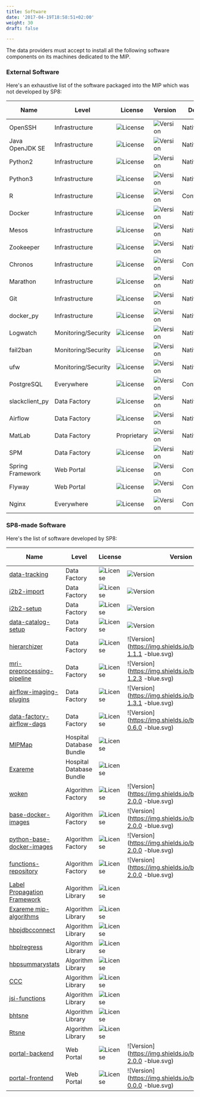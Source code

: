 ```yaml
---
title: Software
date: '2017-04-19T18:58:51+02:00'
weight: 30
draft: false

---
```


The data providers must accept to install all the following software components on its machines dedicated to the MIP.

### External Software

Here's an exhaustive list of the software packaged into the MIP which was not developed by SP8:

| Name             |Level                | License                                                                               | Version                                                                     | Deployment       | Required by
|------------------|---------------------|---------------------------------------------------------------------------------------|-----------------------------------------------------------------------------|------------------|-------------
| OpenSSH          | Infrastructure      | ![License](https://img.shields.io/badge/license-BSD--like-blue.svg)                   | ![Version](https://img.shields.io/badge/version-7.2p2--4ubuntu2.1-blue.svg) | Native           | MIP-Local
| Java OpenJDK SE  | Infrastructure      | ![License](https://img.shields.io/badge/license-GPL--2.0-blue.svg)                    | ![Version](https://img.shields.io/badge/version-121-blue.svg)               | Native/Container | MIP-Local
| Python2          | Infrastructure      | ![License](https://img.shields.io/badge/license-BSD--like-blue.svg)                   | ![Version](https://img.shields.io/badge/version-2.7-blue.svg)               | Native           | MIP-Local
| Python3          | Infrastructure      | ![License](https://img.shields.io/badge/license-BSD--like-blue.svg)                   | ![Version](https://img.shields.io/badge/version-3.4-blue.svg)               | Native/Container | MIP-Local
| R                | Infrastructure      | ![License](https://img.shields.io/badge/license-GPL--2.0-blue.svg)                    | ![Version](https://img.shields.io/badge/version-3.2.5-blue.svg)             | Container        | MIP-Local
| Docker           | Infrastructure      | ![License](https://img.shields.io/badge/license-Apache--2.0-blue.svg)                 | ![Version](https://img.shields.io/badge/version-17.03.0~ce-blue.svg)        | Native           | MIP-Local
| Mesos            | Infrastructure      | ![License](https://img.shields.io/badge/license-Apache--2.0-blue.svg)                 | ![Version](https://img.shields.io/badge/version-1.1.0-blue.svg)             | Native           | MIP-Local
| Zookeeper        | Infrastructure      | ![License](https://img.shields.io/badge/license-Apache--2.0-blue.svg)                 | ![Version](https://img.shields.io/badge/version-3.4.8--1-blue.svg)          | Native           | MIP-Local
| Chronos          | Infrastructure      | ![License](https://img.shields.io/badge/license-Apache--2.0-blue.svg)                 | ![Version](https://img.shields.io/badge/version-2.4.0-blue.svg)             | Container        | MIP-Local
| Marathon         | Infrastructure      | ![License](https://img.shields.io/badge/license-Apache--2.0-blue.svg)                 | ![Version](https://img.shields.io/badge/version-1.4.1-blue.svg)             | Native           | MIP-Local
| Git              | Infrastructure      | ![License](https://img.shields.io/badge/license-GPL--2.0-blue.svg)                    | ![Version](https://img.shields.io/badge/version-2.7.4--0ubuntu1-blue.svg)   | Native           | MIP-Local
| docker_py        | Infrastructure      | ![License](https://img.shields.io/badge/license-Apache--2.0-blue.svg)                 | ![Version](https://img.shields.io/badge/version-1.10.6-blue.svg)            | Native           | MIP-Local
| Logwatch         | Monitoring/Security | ![License](https://img.shields.io/badge/license-MIT-blue.svg)                         | ![Version](https://img.shields.io/badge/version-7.4.2--1ubuntu1-blue.svg)   | Native           | MIP-Local
| fail2ban         | Monitoring/Security | ![License](https://img.shields.io/badge/license-GPL--2+-blue.svg)                     | ![Version](https://img.shields.io/badge/version-0.9.3--1-blue.svg)          | Native           | MIP-Local
| ufw              | Monitoring/Security | ![License](https://img.shields.io/badge/license-GPL--3.0-blue.svg)                    | ![Version](https://img.shields.io/badge/version-0.35--0ubuntu2-blue.svg)    | Native           | MIP-Local
| PostgreSQL       | Everywhere          | ![License](https://img.shields.io/badge/license-BSD--like-blue.svg)                   | ![Version](https://img.shields.io/badge/version-9.6.2-blue.svg)             | Container        | MIP-Local
| slackclient_py   | Data Factory        | ![License](https://img.shields.io/badge/license-MIT-blue.svg)                         | ![Version](https://img.shields.io/badge/version-1.0.5-blue.svg)             | Native           | Optional
| Airflow          | Data Factory        | ![License](https://img.shields.io/badge/license-Apache--2.0-blue.svg)                 | ![Version](https://img.shields.io/badge/version-1.8.0-blue.svg)             | Native           | MIP-Local
| MatLab           | Data Factory        | Proprietary                                                                           | ![Version](https://img.shields.io/badge/version-R2016b-blue.svg)            | Native           | MIP-Local
| SPM              | Data Factory        | ![License](https://img.shields.io/badge/license-GPL--2+-blue.svg)                     | ![Version](https://img.shields.io/badge/version-12r6906-blue.svg)           | Native           | MIP-Local
| Spring Framework | Web Portal          | ![License](https://img.shields.io/badge/license-Apache--2.0-blue.svg)                 | ![Version](https://img.shields.io/badge/version-4.3.7-blue.svg)             | Container        | MIP-Local
| Flyway           | Web Portal          | ![License](https://img.shields.io/badge/license-Apache--2.0-blue.svg)                 | ![Version](https://img.shields.io/badge/version-4.0.3-blue.svg)             | Container        | MIP-Local
| Nginx            | Everywhere          | ![License](https://img.shields.io/badge/license-BSD--like-blue.svg)                   | ![Version](https://img.shields.io/badge/version-1.11.4-blue.svg)            | Container        | MIP-Local


### SP8-made Software

Here's the list of software developed by SP8:

| Name                                                                                          |Level                     | License        | Version     | Deployment    | Required by
|-----------------------------------------------------------------------------------------------|--------------------------|----------------|-------------|---------------|-------------
| [data-tracking](https://github.com/HBPMedical/data-tracking)                                  | Data Factory             | ![License](https://img.shields.io/badge/license-Apache--2.0-blue.svg)  | ![Version](https://img.shields.io/badge/version-1.5.5-blue.svg)       | Container     | MIP-Local
| [i2b2-import](https://github.com/HBPMedical/i2b2-import)                                      | Data Factory             | ![License](https://img.shields.io/badge/license-Apache--2.0-blue.svg)  | ![Version](https://img.shields.io/badge/version-1.5.4-blue.svg)       | Container     | MIP-Local
| [i2b2-setup](https://github.com/HBPMedical/i2b2-setup)                                        | Data Factory             | ![License](https://img.shields.io/badge/license-Apache--2.0-blue.svg)  | ![Version](https://img.shields.io/badge/version-1.4.5-blue.svg)       | Container     | MIP-Local
| [data-catalog-setup](https://github.com/HBPMedical/data-catalog-setup)                        | Data Factory             | ![License](https://img.shields.io/badge/license-Apache--2.0-blue.svg)  | ![Version](https://img.shields.io/badge/version-1.4.5-blue.svg)       | Container     | MIP-Local
| [hierarchizer](https://github.com/HBPMedical/hierarchizer)                                    | Data Factory             | ![License](https://img.shields.io/badge/license-Apache--2.0-blue.svg)  | ![Version](https://img.shields.io/badge/version-1.1.1 -blue.svg)      | Container     | MIP-Local
| [mri-preprocessing-pipeline](https://github.com/HBPMedical/mri-preprocessing-pipeline)        | Data Factory             | ![License](https://img.shields.io/badge/license-AGPL--3.0-blue.svg)    | ![Version](https://img.shields.io/badge/version-1.2.3 -blue.svg)      | Container     | MIP-Local
| [airflow-imaging-plugins](https://github.com/HBPMedical/airflow-imaging-plugins)              | Data Factory             | ![License](https://img.shields.io/badge/license-Apache--2.0-blue.svg)  | ![Version](https://img.shields.io/badge/version-1.3.1 -blue.svg)      | Container     | MIP-Local
| [data-factory-airflow-dags](https://github.com/HBPMedical/data-factory-airflow-dags)          | Data Factory             | ![License](https://img.shields.io/badge/license-Apache--2.0-blue.svg)  | ![Version](https://img.shields.io/badge/version-0.6.0 -blue.svg)      | Container     | MIP-Local
| [MIPMap](https://github.com/HBPMedical/MIPMap)                                                | Hospital Database Bundle | ![License](https://img.shields.io/badge/license-GPL--3.0-blue.svg)     |             | Container     | MIP-Local
| [Exareme](https://github.com/HBPMedical/exareme)                                              | Hospital Database Bundle | ![License](https://img.shields.io/badge/license-MIT-blue.svg)          |             | Container     | MIP-Federated
| [woken](https://github.com/HBPMedical/woken)                                                  | Algorithm Factory        | ![License](https://img.shields.io/badge/license-Apache--2.0-blue.svg)  | ![Version](https://img.shields.io/badge/version-2.0.0 -blue.svg)      | Container     | MIP-Local
| [base-docker-images](https://github.com/HBPMedical/base-docker-images)                        | Algorithm Factory        | ![License](https://img.shields.io/badge/license-Apache--2.0-blue.svg)  | ![Version](https://img.shields.io/badge/version-2.0.0 -blue.svg)      | Container     | MIP-Local
| [python-base-docker-images](https://github.com/HBPMedical/python-base-docker-images)          | Algorithm Factory        | ![License](https://img.shields.io/badge/license-Apache--2.0-blue.svg)  | ![Version](https://img.shields.io/badge/version-2.0.0 -blue.svg)      | Container     | MIP-Local
| [functions-repository](https://github.com/HBPMedical/functions-repository)                    | Algorithm Factory        | ![License](https://img.shields.io/badge/license-Apache--2.0-blue.svg)  | ![Version](https://img.shields.io/badge/version-2.0.0 -blue.svg)      | Container     | MIP-Local
| [Label Propagation Framework](http://www.fil.ion.ucl.ac.uk/~john/LabelProp/)                  | Algorithm Library        | ![License](https://img.shields.io/badge/license-GPL--3.0-blue.svg)     |             | Container     | MIP-Federated
| [Exareme mip-algorithms](https://github.com/HBPMedical/mip-algorithms)                        | Algorithm Library        | ![License](https://img.shields.io/badge/license-MIT-blue.svg)          |             | Container     | MIP-Federated
| [hbpjdbcconnect](https://github.com/HBPMedical/hbpjdbcconnect)                                | Algorithm Library        | ![License](https://img.shields.io/badge/license-Apache--2.0-blue.svg)  |             | Container     | MIP-Local
| [hbplregress](https://github.com/HBPMedical/hbplregress)                                      | Algorithm Library        | ![License](https://img.shields.io/badge/license-Apache--2.0-blue.svg)  |             | Container     | MIP-Local
| [hbpsummarystats](https://github.com/HBPMedical/hbpsummarystats)                              | Algorithm Library        | ![License](https://img.shields.io/badge/license-Apache--2.0-blue.svg)  |             | Container     | MIP-Local
| [CCC](https://github.com/HBPMedical/CCC)                                                      | Algorithm Library        | ![License](https://img.shields.io/badge/license-GPL--3.0-blue.svg)     |             | Container     | MIP-Federated
| [jsi-functions](https://github.com/HBPMedical/jsi-functions)                                  | Algorithm Library        | ![License](https://img.shields.io/badge/license-GPL--2.0-blue.svg)     |             | Container     | MIP-Federated
| [bhtsne](https://github.com/HBPMedical/bhtsne)                                                | Algorithm Library        | ![License](https://img.shields.io/badge/license-BSD--like-blue.svg)    |             | Container     | MIP-Federated
| [Rtsne](https://github.com/HBPMedical/Rtsne)                                                  | Algorithm Library        | ![License](https://img.shields.io/badge/license-BSD--like-blue.svg)    |             | Container     | MIP-Federated
| [portal-backend](https://github.com/HBPMedical/portal-backend)                                | Web Portal               | ![License](https://img.shields.io/badge/license-AGPL--3.0-blue.svg)    | ![Version](https://img.shields.io/badge/version-2.0.0 -blue.svg)       | Container     | MIP-Local
| [portal-frontend](https://github.com/HBPMedical/portal-frontend)                              | Web Portal               | ![License](https://img.shields.io/badge/license-AGPL--3.0-blue.svg)    | ![Version](https://img.shields.io/badge/version-0.0.0 -blue.svg)       | Container     | MIP-Local
